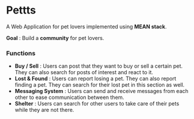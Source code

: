 # Pettts  

A Web Application for pet lovers implemented using **MEAN stack**.

**Goal** : Build a **community** for pet lovers.
### **Functions**
- **Buy / Sell** : Users can post that they want to buy or sell a certain pet. They can also search for posts of interest and react to it.
- **Lost & Found** : Users can report losing a pet. They can also report finding a pet. They can search for their lost pet in this section as well.
- **Messaging System** : Users can send and receive messages from each other to ease communication between them.
- **Shelter** : Users can search for other users to take care of their pets while they are not there.
